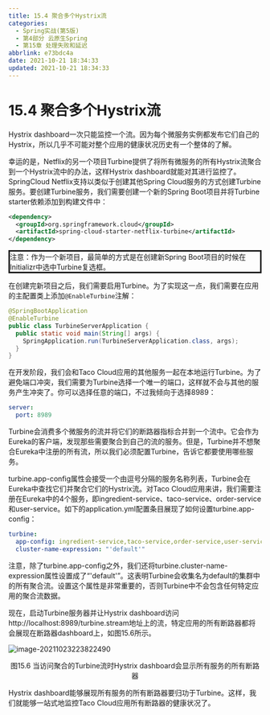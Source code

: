 ```yaml
---
title: 15.4 聚合多个Hystrix流
categories:
  - Spring实战(第5版)
  - 第4部分 云原生Spring
  - 第15章 处理失败和延迟
abbrlink: e73bdc4a
date: 2021-10-21 18:34:33
updated: 2021-10-21 18:34:33
---
```

# 15.4 聚合多个Hystrix流
Hystrix dashboard一次只能监控一个流。因为每个微服务实例都发布它们自己的Hystrix，所以几乎不可能对整个应用的健康状况历史有一个整体的了解。

幸运的是，Netflix的另一个项目Turbine提供了将所有微服务的所有Hystrix流聚合到一个Hystrix流中的办法，这样Hystrix dashboard就能对其进行监控了。SpringCloud Netflix支持以类似于创建其他Spring Cloud服务的方式创建Turbine服务。要创建Turbine服务，我们需要创建一个新的Spring Boot项目并将Turbine starter依赖添加到构建文件中：

```xml
<dependency>
  <groupId>org.springframework.cloud</groupId>
  <artifactId>spring-cloud-starter-netflix-turbine</artifactId>
</dependency>
```

<div style="border-style:solid;">注意：作为一个新项目，最简单的方式是在创建新Spring Boot项目的时候在Initializr中选中Turbine复选框。</div>

在创建完新项目之后，我们需要启用Turbine。为了实现这一点，我们需要在应用的主配置类上添加`@EnableTurbine`注解：

```java
@SpringBootApplication
@EnableTurbine
public class TurbineServerApplication {
  public static void main(String[] args) {
    SpringApplication.run(TurbineServerApplication.class, args);
  }
}
```

在开发阶段，我们会和Taco Cloud应用的其他服务一起在本地运行Turbine。为了避免端口冲突，我们需要为Turbine选择一个唯一的端口，这样就不会与其他的服务产生冲突了。你可以选择任意的端口，不过我倾向于选择8989：

```yml
server:
  port: 8989
```

Turbine会消费多个微服务的流并将它们的断路器指标合并到一个流中。它会作为Eureka的客户端，发现那些需要聚合到自己的流的服务。但是，Turbine并不想聚合Eureka中注册的所有流，所以我们必须配置Turbine，告诉它都要使用哪些服务。

turbine.app-config属性会接受一个由逗号分隔的服务名称列表，Turbine会在Eureka中查找它们并聚合它们的Hystrix流。对Taco Cloud应用来讲，我们需要注册在Eureka中的4个服务，即ingredient-service、taco-service、order-service和user-service。如下的application.yml配置条目展现了如何设置turbine.app-config：

```yml
turbine:
  app-config: ingredient-service,taco-service,order-service,user-service
  cluster-name-expression: "'default'"
```

注意，除了turbine.app-config之外，我们还将turbine.cluster-name-expression属性设置成了“'default'”。这表明Turbine会收集名为default的集群中的所有聚合流。设置这个属性是非常重要的，否则Turbine中不会包含任何特定应用的聚合流数据。

现在，启动Turbine服务器并让Hystrix dashboard访问http://localhost:8989/turbine.stream地址上的流，特定应用的所有断路器都将会展现在断路器dashboard上，如图15.6所示。

![image-20211023223822490](https://gitee.com/XiaoLan223/images/raw/master/Blog/Sum/20211023223822.png)

<center>图15.6 当访问聚合的Turbine流时Hystrix dashboard会显示所有服务的所有断路器</center>

Hystrix dashboard能够展现所有服务的所有断路器要归功于Turbine。这样，我们就能够一站式地监控Taco Cloud应用所有断路器的健康状况了。
